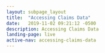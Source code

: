 ```yaml
---
layout: subpage_layout
title:  "Accessing Claims Data"
date:   2019-11-02 09:21:12 -0500 
description: Accessing Claims Data
landing-page: live
active-nav: accessing-claims-data
---
```


